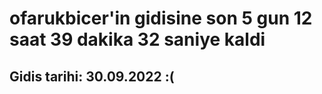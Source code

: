 # ofarukbicer'in gidisine son 5 gun 12 saat 39 dakika 32 saniye kaldi

## Gidis tarihi: 30.09.2022 :(
